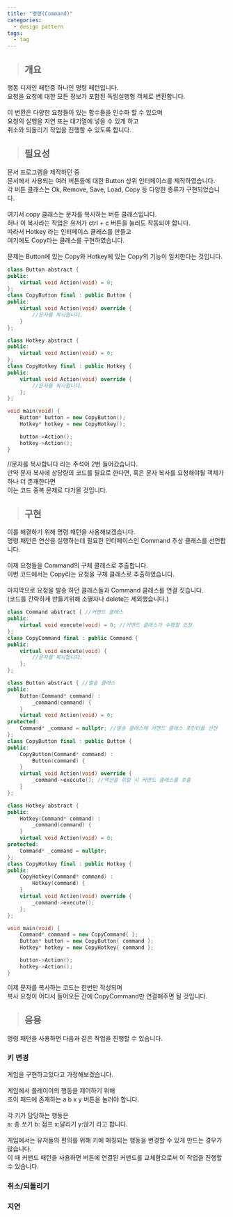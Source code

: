```yaml
---
title: "명령(Command)"
categories:
  - design pattern
tags:
  - tag
---
```

> ## 개요

행동 디자인 패턴중 하나인 명령 패턴입니다.<br>
요청을 요청에 대한 모든 정보가 포함된 독립실행형 객체로 변환합니다.<br>
<br>
이 변환은 다양한 요청들이 있는 함수들을 인수화 할 수 있으며<br>
요청의 실행을 지연 또는 대기열에 넣을 수 있게 하고<br>
취소와 되돌리기 작업을 진행할 수 있도록 합니다.
> ## 필요성
 
문서 프로그램을 제작하던 중<br>
문서에서 사용되는 여러 버튼들에 대한 Button 상위 인터페이스를 제작하였습니다.<br>
각 버튼 클래스는 Ok, Remove, Save, Load, Copy 등 다양한 종류가 구현되었습니다.<br>
<br>
여기서 copy 클래스는 문자를 복사하는 버튼 클래스입니다.<br>
허나 이 복사라는 작업은 유저가 ctrl \+ c 버튼을 눌러도 작동되야 합니다.<br>
따라서 Hotkey 라는 인터페이스 클래스를 만들고<br>
여기에도 Copy라는 클래스를 구현하였습니다.<br>
<br>
문제는 Button에 있는 Copy와 Hotkey에 있는 Copy의 기능이 일치한다는 것입니다.
```cpp
class Button abstract {
public:
	virtual void Action(void) = 0;
};
class CopyButton final : public Button {
public:
	virtual void Action(void) override {
		//문자를 복사합니다.
	}
};
```
```cpp
class Hotkey abstract {
public:
	virtual void Action(void) = 0;
};
class CopyHotkey final : public Hotkey {
public:
	virtual void Action(void) override {
		//문자를 복사합니다.
	};
};
```
```cpp
void main(void) {
	Buttom* button = new CopyButton();
	Hotkey* hotkey = new CopyHotkey();

	button->Action();
	hotkey->Action();
}
```
//문자를 복사합니다 라는 주석이 2번 들어갔습니다.<br>
만약 문자 복사에 상당량의 코드를 필요로 한다면, 혹은 문자 복사를 요청해야될 객체가 하나 더 존재한다면<br>
이는 코드 중복 문제로 다가올 것입니다.
> ## 구현

이를 해결하기 위해 명령 패턴을 사용해보겠습니다.<br>
명령 패턴은 연산을 실행하는데 필요한 인터페이스인 Command 추상 클래스를 선언합니다.<br>
<br>
이제 요청들을 Command의 구체 클래스로 추출합니다.<br>
이번 코드에서는 Copy라는 요청을 구체 클래스로 추출하였습니다.<br>
<br>
마지막으로 요청을 발송 하던 클래스들과 Command 클래스를 연결 짓습니다.<br>
(코드를 간략하게 만들기위해 소멸자나 delete는 제외했습니다.)
```cpp
class Command abstract { //커맨드 클래스
public:
	virtual void execute(void) = 0; //커맨드 클래스가 수행할 요청
};
class CopyCommand final : public Command {
public:
	virtual void execute(void) {
		//문자를 복사합니다.
	};
};
```
```cpp
class Button abstract { //발송 클래스
public:
	Button(Command* command) :
		_command(command) {
	}
	virtual void Action(void) = 0;
protected:
	Command* _command = nullptr; //발송 클래스에 커맨드 클래스 포인터를 선언
};
class CopyButton final : public Button {
public:
	CopyButton(Command* command) :
		Button(command) {
	}
	virtual void Action(void) override {
		_command->execute(); //액션을 취할 시 커맨드 클래스를 호출
	}
};
```
```cpp
class Hotkey abstract {
public:
	Hotkey(Command* command) :
		_command(command) {
	}
	virtual void Action(void) = 0;
protected:
	Command* _command = nullptr;
};
class CopyHotkey final : public Hotkey {
public:
	CopyHotkey(Command* command) :
		Hotkey(command) {
	}
	virtual void Action(void) override {
		_command->execute();
	};
};
```
```cpp
void main(void) {
	Command* command = new CopyCommand{ };
	Button* button = new CopyButton{ command };
	Hotkey* hotkey = new CopyHotkey{ command };

	button->Action();
	hotkey->Action();
}
```
이제 문자를 복사하는 코드는 한번만 작성되며<br>
복사 요청이 어디서 들어오든 간에 CopyCommand만 연결해주면 될 것입니다.
> ## 응용

명령 패턴을 사용하면 다음과 같은 작업을 진행할 수 있습니다.
### 키 변경
게임을 구현하고있다고 가정해보겠습니다.<br>
<br>
게임에서 플레이어의 행동을 제어하기 위해<br>
조이 패드에 존재하는 a b x y 버튼을 눌러야 합니다.<br>
<br>
각 키가 담당하는 행동은<br>
a: 총 쏘기 b: 점프 x:달리기 y:앉기 라고 합니다.<br>
<br>
게임에서는 유저들의 편의를 위해 키에 매칭되는 행동을 변경할 수 있게 만드는 경우가 많습니다.<br>
이 때 커맨드 패턴을 사용하면 버튼에 연결된 커맨드를 교체함으로써 이 작업을 진행할 수 있습니다.
### 취소/되돌리기

### 지연
